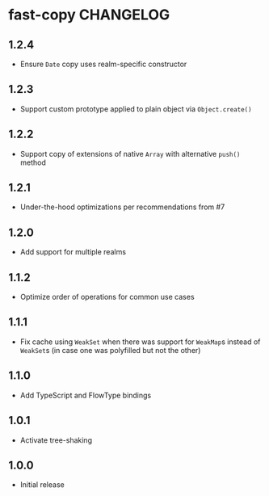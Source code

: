 # fast-copy CHANGELOG

## 1.2.4

- Ensure `Date` copy uses realm-specific constructor

## 1.2.3

- Support custom prototype applied to plain object via `Object.create()`

## 1.2.2

- Support copy of extensions of native `Array` with alternative `push()` method

## 1.2.1

- Under-the-hood optimizations per recommendations from #7

## 1.2.0

- Add support for multiple realms

## 1.1.2

- Optimize order of operations for common use cases

## 1.1.1

- Fix cache using `WeakSet` when there was support for `WeakMap`s instead of `WeakSet`s (in case one was polyfilled but not the other)

## 1.1.0

- Add TypeScript and FlowType bindings

## 1.0.1

- Activate tree-shaking

## 1.0.0

- Initial release
